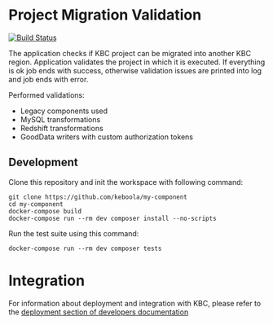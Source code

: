 # Project Migration Validation

[![Build Status](https://travis-ci.com/keboola/app-project-migrate-validation.svg?branch=master)](https://travis-ci.com/keboola/app-project-migrate-validation)

The application checks if KBC project can be migrated into another KBC region.
Application validates the project in which it is executed. If everything is ok job ends with success,
otherwise validation issues are printed into log and job ends with error.

Performed validations:

- Legacy components used
- MySQL transformations
- Redshift transformations
- GoodData writers with custom authorization tokens

## Development
 
Clone this repository and init the workspace with following command:

```
git clone https://github.com/keboola/my-component
cd my-component
docker-compose build
docker-compose run --rm dev composer install --no-scripts
```

Run the test suite using this command:

```
docker-compose run --rm dev composer tests
```
 
# Integration

For information about deployment and integration with KBC, please refer to the [deployment section of developers documentation](https://developers.keboola.com/extend/component/deployment/) 
